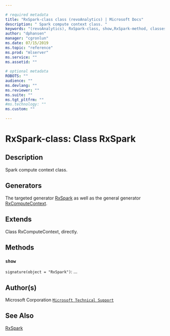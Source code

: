 ```yaml
--- 
 
# required metadata 
title: "RxSpark-class class (revoAnalytics) | Microsoft Docs" 
description: " Spark compute context class. " 
keywords: "(revoAnalytics), RxSpark-class, show,RxSpark-method, classes" 
author: "dphansen" 
manager: "cgronlun" 
ms.date: 07/15/2019
ms.topic: "reference" 
ms.prod: "mlserver" 
ms.service: "" 
ms.assetid: "" 
 
# optional metadata 
ROBOTS: "" 
audience: "" 
ms.devlang: "" 
ms.reviewer: "" 
ms.suite: "" 
ms.tgt_pltfrm: "" 
#ms.technology: "" 
ms.custom: "" 
 
--- 
```

 
 
 
 
 # RxSpark-class: Class RxSpark 
 ## Description
 
Spark compute context class.
 
 
 ## Generators 

 
The targeted generator [RxSpark](RxSpark.md) as well as the general generator
[RxComputeContext](RxComputeContext.md).
 
 ## Extends 

 
Class RxComputeContext, directly.
 
 ## Methods 

 


### `show`
`signature(object = "RxSpark")`: ...



 
 ## Author(s)
 Microsoft Corporation [`Microsoft Technical Support`](https://go.microsoft.com/fwlink/?LinkID=698556&clcid=0x409)
 
 
 ## See Also
 
[RxSpark](RxSpark.md)
   
 
